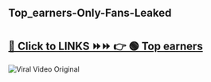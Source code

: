 
 ## Top_earners-Only-Fans-Leaked

# <h2><a href="https://clipsfans.com/Top_earners&ref=git">🔗 Click to LINKS ⏩⏩ 👉 🟢 Top earners </a></h2>

<a href="https://clipsfans.com/Top_earners&ref=git" rel="nofollow" data-target="animated-image.originalLink"><img src="https://i.ibb.co.com/xMMVF88/686577567.gif" alt="Viral Video Original" style="max-width: 100%; display: inline-block;" data-target="animated-image.originalImage"></a>
